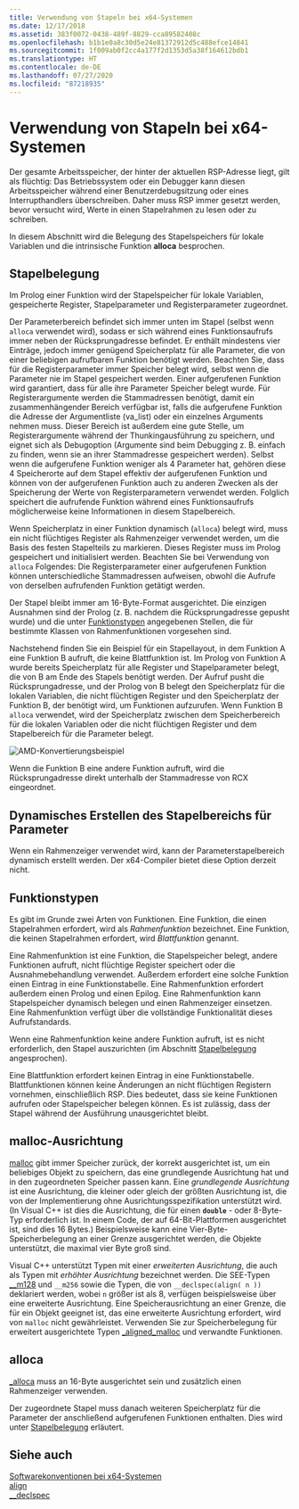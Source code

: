 ```yaml
---
title: Verwendung von Stapeln bei x64-Systemen
ms.date: 12/17/2018
ms.assetid: 383f0072-0438-489f-8829-cca89582408c
ms.openlocfilehash: b1b1e0a8c30d5e24e81372912d5c488efce14841
ms.sourcegitcommit: 1f009ab0f2cc4a177f2d1353d5a38f164612bdb1
ms.translationtype: HT
ms.contentlocale: de-DE
ms.lasthandoff: 07/27/2020
ms.locfileid: "87218935"
---
```

# <a name="x64-stack-usage"></a>Verwendung von Stapeln bei x64-Systemen

Der gesamte Arbeitsspeicher, der hinter der aktuellen RSP-Adresse liegt, gilt als flüchtig: Das Betriebssystem oder ein Debugger kann diesen Arbeitsspeicher während einer Benutzerdebugsitzung oder eines Interrupthandlers überschreiben. Daher muss RSP immer gesetzt werden, bevor versucht wird, Werte in einen Stapelrahmen zu lesen oder zu schreiben.

In diesem Abschnitt wird die Belegung des Stapelspeichers für lokale Variablen und die intrinsische Funktion **alloca** besprochen.

## <a name="stack-allocation"></a>Stapelbelegung

Im Prolog einer Funktion wird der Stapelspeicher für lokale Variablen, gespeicherte Register, Stapelparameter und Registerparameter zugeordnet.

Der Parameterbereich befindet sich immer unten im Stapel (selbst wenn `alloca` verwendet wird), sodass er sich während eines Funktionsaufrufs immer neben der Rücksprungadresse befindet. Er enthält mindestens vier Einträge, jedoch immer genügend Speicherplatz für alle Parameter, die von einer beliebigen aufrufbaren Funktion benötigt werden. Beachten Sie, dass für die Registerparameter immer Speicher belegt wird, selbst wenn die Parameter nie im Stapel gespeichert werden. Einer aufgerufenen Funktion wird garantiert, dass für alle ihre Parameter Speicher belegt wurde. Für Registerargumente werden die Stammadressen benötigt, damit ein zusammenhängender Bereich verfügbar ist, falls die aufgerufene Funktion die Adresse der Argumentliste (va_list) oder ein einzelnes Arguments nehmen muss. Dieser Bereich ist außerdem eine gute Stelle, um Registerargumente während der Thunkingausführung zu speichern, und eignet sich als Debugoption (Argumente sind beim Debugging z. B. einfach zu finden, wenn sie an ihrer Stammadresse gespeichert werden). Selbst wenn die aufgerufene Funktion weniger als 4 Parameter hat, gehören diese 4 Speicherorte auf dem Stapel effektiv der aufgerufenen Funktion und können von der aufgerufenen Funktion auch zu anderen Zwecken als der Speicherung der Werte von Registerparametern verwendet werden.  Folglich speichert die aufrufende Funktion während eines Funktionsaufrufs möglicherweise keine Informationen in diesem Stapelbereich.

Wenn Speicherplatz in einer Funktion dynamisch (`alloca`) belegt wird, muss ein nicht flüchtiges Register als Rahmenzeiger verwendet werden, um die Basis des festen Stapelteils zu markieren. Dieses Register muss im Prolog gespeichert und initialisiert werden. Beachten Sie bei Verwendung von `alloca` Folgendes: Die Registerparameter einer aufgerufenen Funktion können unterschiedliche Stammadressen aufweisen, obwohl die Aufrufe von derselben aufrufenden Funktion getätigt werden.

Der Stapel bleibt immer am 16-Byte-Format ausgerichtet. Die einzigen Ausnahmen sind der Prolog (z. B. nachdem die Rücksprungadresse gepusht wurde) und die unter [Funktionstypen](#function-types) angegebenen Stellen, die für bestimmte Klassen von Rahmenfunktionen vorgesehen sind.

Nachstehend finden Sie ein Beispiel für ein Stapellayout, in dem Funktion A eine Funktion B aufruft, die keine Blattfunktion ist. Im Prolog von Funktion A wurde bereits Speicherplatz für alle Register und Stapelparameter belegt, die von B am Ende des Stapels benötigt werden. Der Aufruf pusht die Rücksprungadresse, und der Prolog von B belegt den Speicherplatz für die lokalen Variablen, die nicht flüchtigen Register und den Speicherplatz der Funktion B, der benötigt wird, um Funktionen aufzurufen. Wenn Funktion B `alloca` verwendet, wird der Speicherplatz zwischen dem Speicherbereich für die lokalen Variablen oder die nicht flüchtigen Register und dem Stapelbereich für die Parameter belegt.

![AMD-Konvertierungsbeispiel](../build/media/vcamd_conv_ex_5.png "AMD-Konvertierungsbeispiel")

Wenn die Funktion B eine andere Funktion aufruft, wird die Rücksprungadresse direkt unterhalb der Stammadresse von RCX eingeordnet.

## <a name="dynamic-parameter-stack-area-construction"></a>Dynamisches Erstellen des Stapelbereichs für Parameter

Wenn ein Rahmenzeiger verwendet wird, kann der Parameterstapelbereich dynamisch erstellt werden. Der x64-Compiler bietet diese Option derzeit nicht.

## <a name="function-types"></a>Funktionstypen

Es gibt im Grunde zwei Arten von Funktionen. Eine Funktion, die einen Stapelrahmen erfordert, wird als *Rahmenfunktion* bezeichnet. Eine Funktion, die keinen Stapelrahmen erfordert, wird *Blattfunktion* genannt.

Eine Rahmenfunktion ist eine Funktion, die Stapelspeicher belegt, andere Funktionen aufruft, nicht flüchtige Register speichert oder die Ausnahmebehandlung verwendet. Außerdem erfordert eine solche Funktion einen Eintrag in eine Funktionstabelle. Eine Rahmenfunktion erfordert außerdem einen Prolog und einen Epilog. Eine Rahmenfunktion kann Stapelspeicher dynamisch belegen und einen Rahmenzeiger einsetzen. Eine Rahmenfunktion verfügt über die vollständige Funktionalität dieses Aufrufstandards.

Wenn eine Rahmenfunktion keine andere Funktion aufruft, ist es nicht erforderlich, den Stapel auszurichten (im Abschnitt [Stapelbelegung](#stack-allocation) angesprochen).

Eine Blattfunktion erfordert keinen Eintrag in eine Funktionstabelle. Blattfunktionen können keine Änderungen an nicht flüchtigen Registern vornehmen, einschließlich RSP. Dies bedeutet, dass sie keine Funktionen aufrufen oder Stapelspeicher belegen können. Es ist zulässig, dass der Stapel während der Ausführung unausgerichtet bleibt.

## <a name="malloc-alignment"></a>malloc-Ausrichtung

[malloc](../c-runtime-library/reference/malloc.md) gibt immer Speicher zurück, der korrekt ausgerichtet ist, um ein beliebiges Objekt zu speichern, das eine grundlegende Ausrichtung hat und in den zugeordneten Speicher passen kann. Eine *grundlegende Ausrichtung* ist eine Ausrichtung, die kleiner oder gleich der größten Ausrichtung ist, die von der Implementierung ohne Ausrichtungsspezifikation unterstützt wird. (In Visual C++ ist dies die Ausrichtung, die für einen **`double`** - oder 8-Byte-Typ erforderlich ist. In einem Code, der auf 64-Bit-Plattformen ausgerichtet ist, sind dies 16 Bytes.) Beispielsweise kann eine Vier-Byte-Speicherbelegung an einer Grenze ausgerichtet werden, die Objekte unterstützt, die maximal vier Byte groß sind.

Visual C++ unterstützt Typen mit einer *erweiterten Ausrichtung*, die auch als Typen mit *erhöhter Ausrichtung* bezeichnet werden. Die SEE-Typen [__m128](../cpp/m128.md) und `__m256` sowie die Typen, die von `__declspec(align( n ))` deklariert werden, wobei `n` größer ist als 8, verfügen beispielsweise über eine erweiterte Ausrichtung. Eine Speicherausrichtung an einer Grenze, die für ein Objekt geeignet ist, das eine erweiterte Ausrichtung erfordert, wird von `malloc` nicht gewährleistet. Verwenden Sie zur Speicherbelegung für erweitert ausgerichtete Typen [_aligned_malloc](../c-runtime-library/reference/aligned-malloc.md) und verwandte Funktionen.

## <a name="alloca"></a>alloca

[_alloca](../c-runtime-library/reference/alloca.md) muss an 16-Byte ausgerichtet sein und zusätzlich einen Rahmenzeiger verwenden.

Der zugeordnete Stapel muss danach weiteren Speicherplatz für die Parameter der anschließend aufgerufenen Funktionen enthalten. Dies wird unter [Stapelbelegung](#stack-allocation) erläutert.

## <a name="see-also"></a>Siehe auch

[Softwarekonventionen bei x64-Systemen](../build/x64-software-conventions.md)<br/>
[align](../cpp/align-cpp.md)<br/>
[__declspec](../cpp/declspec.md)
